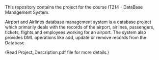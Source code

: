 This repository contains the project for the course IT214 - DataBase Management System.

Airport and Airlines database management system is a database project which primarily
deals with the records of the airport, airlines, passengers, tickets, flights and employees
working for an airport. The system also provides DML operations like add, update or
remove records from the Database.

(Read Project_Description.pdf file for more details.)